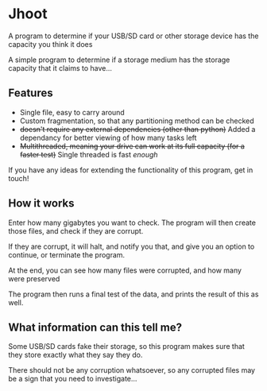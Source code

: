 # Jhoot
A program to determine if your USB/SD card or other storage device has the capacity you think it does

A simple program to determine if a storage medium has the storage capacity that it claims to have...

## Features

- Single file, easy to carry around
- Custom fragmentation, so that any partitioning method can be checked
- ~~doesn't require any external dependencies (other than python)~~ Added a dependancy for better viewing of how many tasks left
- ~~Multithreaded, meaning your drive can work at its full capacity (for a faster test)~~ Single threaded is fast *enough*


If you have any ideas for extending the functionality of this program, get in touch!

## How it works

Enter how many gigabytes you want to check.
The program will then create those files, and check if they are corrupt.

If they are corrupt, it will halt, and notify you that, and give you an option to continue, or terminate the program.

At the end, you can see how many files were corrupted, and how many were preserved

The program then runs a final test of the data, and prints the result of this as well.

## What information can this tell me?

Some USB/SD cards fake their storage, so this program makes sure that they store exactly what they say they do.

There should not be any corruption whatsoever, so any corrupted files may be a sign that you need to investigate...
